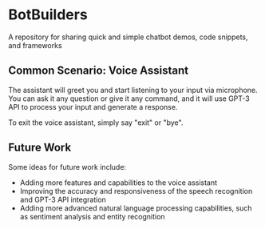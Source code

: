 # BotBuilders
A repository for sharing quick and simple chatbot demos, code snippets, and frameworks

## Common Scenario: Voice Assistant
The assistant will greet you and start listening to your input via microphone. You can ask it any question or give it any command, and it will use GPT-3 API to process your input and generate a response.

To exit the voice assistant, simply say "exit" or "bye".

## Future Work

Some ideas for future work include:

- Adding more features and capabilities to the voice assistant
- Improving the accuracy and responsiveness of the speech recognition and GPT-3 API integration
- Adding more advanced natural language processing capabilities, such as sentiment analysis and entity recognition


